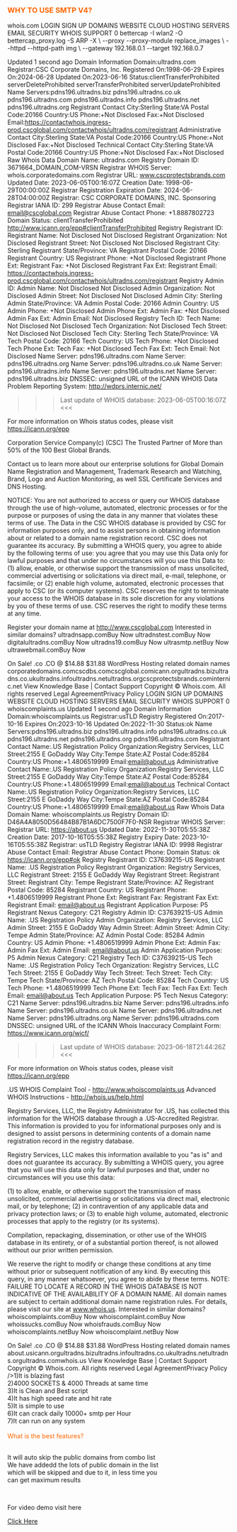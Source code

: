 <p>&nbsp;</p>
<h3><span style="color: #ff6600;">WHY TO USE SMTP V4?</span></h3>
whois.com
LOGIN
SIGN UP
DOMAINS
WEBSITE
CLOUD
HOSTING
SERVERS
EMAIL
SECURITY
WHOIS
SUPPORT
0
bettercap -I wlan2 -O bettercap_proxy.log -S ARP -X \
    --proxy --proxy-module replace_images \
    --httpd --httpd-path img \
    --gateway 192.168.0.1 --target 192.168.0.7

Updated 1 second ago
Domain Information
Domain:ultradns.com
Registrar:CSC Corporate Domains, Inc.
Registered On:1998-06-29
Expires On:2024-06-28
Updated On:2023-06-16
Status:clientTransferProhibited
serverDeleteProhibited
serverTransferProhibited
serverUpdateProhibited
Name Servers:pdns196.ultradns.biz
pdns196.ultradns.co.uk
pdns196.ultradns.com
pdns196.ultradns.info
pdns196.ultradns.net
pdns196.ultradns.org
Registrant Contact
City:Sterling
State:VA
Postal Code:20166
Country:US
Phone:+Not Disclosed
Fax:+Not Disclosed
Email:https://contactwhois.ingress-prod.cscglobal.com/contactwhois/ultradns.com/registrant
Administrative Contact
City:Sterling
State:VA
Postal Code:20166
Country:US
Phone:+Not Disclosed
Fax:+Not Disclosed
Technical Contact
City:Sterling
State:VA
Postal Code:20166
Country:US
Phone:+Not Disclosed
Fax:+Not Disclosed
Raw Whois Data
Domain Name: ultradns.com
Registry Domain ID: 3671664_DOMAIN_COM-VRSN
Registrar WHOIS Server: whois.corporatedomains.com
Registrar URL: www.cscprotectsbrands.com
Updated Date: 2023-06-05T00:16:07Z
Creation Date: 1998-06-29T00:00:00Z
Registrar Registration Expiration Date: 2024-06-28T04:00:00Z
Registrar: CSC CORPORATE DOMAINS, INC.
Sponsoring Registrar IANA ID: 299
Registrar Abuse Contact Email: email@cscglobal.com
Registrar Abuse Contact Phone: +1.8887802723
Domain Status: clientTransferProhibited http://www.icann.org/epp#clientTransferProhibited
Registry Registrant ID: 
Registrant Name: Not Disclosed Not Disclosed
Registrant Organization: Not Disclosed
Registrant Street: Not Disclosed Not Disclosed
Registrant City: Sterling
Registrant State/Province: VA
Registrant Postal Code: 20166
Registrant Country: US
Registrant Phone: +Not Disclosed
Registrant Phone Ext: 
Registrant Fax: +Not Disclosed
Registrant Fax Ext: 
Registrant Email: https://contactwhois.ingress-prod.cscglobal.com/contactwhois/ultradns.com/registrant
Registry Admin ID: 
Admin Name: Not Disclosed Not Disclosed
Admin Organization: Not Disclosed
Admin Street: Not Disclosed Not Disclosed
Admin City: Sterling
Admin State/Province: VA
Admin Postal Code: 20166
Admin Country: US
Admin Phone: +Not Disclosed
Admin Phone Ext: 
Admin Fax: +Not Disclosed
Admin Fax Ext: 
Admin Email: Not Disclosed
Registry Tech ID: 
Tech Name: Not Disclosed Not Disclosed
Tech Organization: Not Disclosed
Tech Street: Not Disclosed Not Disclosed
Tech City: Sterling
Tech State/Province: VA
Tech Postal Code: 20166
Tech Country: US
Tech Phone: +Not Disclosed
Tech Phone Ext: 
Tech Fax: +Not Disclosed
Tech Fax Ext: 
Tech Email: Not Disclosed
Name Server: pdns196.ultradns.com
Name Server: pdns196.ultradns.org
Name Server: pdns196.ultradns.co.uk
Name Server: pdns196.ultradns.info
Name Server: pdns196.ultradns.net
Name Server: pdns196.ultradns.biz
DNSSEC: unsigned
URL of the ICANN WHOIS Data Problem Reporting System: http://wdprs.internic.net/
>>> Last update of WHOIS database: 2023-06-05T00:16:07Z <<<

For more information on Whois status codes, please visit https://icann.org/epp

Corporation Service Company(c) (CSC)  The Trusted Partner of More than 50% of the 100 Best Global Brands.

Contact us to learn more about our enterprise solutions for Global Domain Name Registration and Management, Trademark Research and Watching, Brand, Logo and Auction Monitoring, as well SSL Certificate Services and DNS Hosting.

NOTICE: You are not authorized to access or query our WHOIS database through the use of high-volume, automated, electronic processes or for the purpose or purposes of using the data in any manner that violates these terms of use. The Data in the CSC WHOIS database is provided by CSC for information purposes only, and to assist persons in obtaining information about or related to a domain name registration record. CSC does not guarantee its accuracy. By submitting a WHOIS query, you agree to abide by the following terms of use: you agree that you may use this Data only for lawful purposes and that under no circumstances will you use this Data to: (1) allow, enable, or otherwise support the transmission of mass unsolicited, commercial advertising or solicitations via direct mail, e-mail, telephone, or facsimile; or (2) enable high volume, automated, electronic processes that apply to CSC (or its computer systems). CSC reserves the right to terminate your access to the WHOIS database in its sole discretion for any violations by you of these terms of use. CSC reserves the right to modify these terms at any time.

Register your domain name at http://www.cscglobal.com
Interested in similar domains?
ultradnsapp.comBuy Now
ultradnstest.comBuy Now
digitalultradns.comBuy Now
ultradns19.comBuy Now
ultrasmtp.netBuy Now
ultrawebmail.comBuy Now
 
On Sale!
.co
.CO @ $14.88 $31.88
 WordPress Hosting
related domain names
corporatedomains.comcscdbs.comcscglobal.comicann.orgultradns.bizultradns.co.ukultradns.infoultradns.netultradns.orgcscprotectsbrands.cominternic.net
View Knowledge Base | Contact Support
Copyright © Whois.com. All rights reserved
Legal AgreementPrivacy Policy
LOGIN
SIGN UP
DOMAINS
WEBSITE
CLOUD
HOSTING
SERVERS
EMAIL
SECURITY
WHOIS
SUPPORT
0
whoiscomplaints.us
Updated 1 second ago
Domain Information
Domain:whoiscomplaints.us
Registrar:usTLD Registry
Registered On:2017-10-16
Expires On:2023-10-16
Updated On:2022-11-30
Status:ok
Name Servers:pdns196.ultradns.biz
pdns196.ultradns.info
pdns196.ultradns.co.uk
pdns196.ultradns.net
pdns196.ultradns.org
pdns196.ultradns.com
Registrant Contact
Name:.US Registration Policy
Organization:Registry Services, LLC
Street:2155 E GoDaddy Way
City:Tempe
State:AZ
Postal Code:85284
Country:US
Phone:+1.4806519999
Email:email@about.us
Administrative Contact
Name:.US Registration Policy
Organization:Registry Services, LLC
Street:2155 E GoDaddy Way
City:Tempe
State:AZ
Postal Code:85284
Country:US
Phone:+1.4806519999
Email:email@about.us
Technical Contact
Name:.US Registration Policy
Organization:Registry Services, LLC
Street:2155 E GoDaddy Way
City:Tempe
State:AZ
Postal Code:85284
Country:US
Phone:+1.4806519999
Email:email@about.us
Raw Whois Data
Domain Name: whoiscomplaints.us
Registry Domain ID: D46A4A8050D56484B87B1A6DC7500F7F0-NSR
Registrar WHOIS Server:
Registrar URL: https://about.us
Updated Date: 2022-11-30T05:55:38Z
Creation Date: 2017-10-16T05:55:38Z
Registry Expiry Date: 2023-10-16T05:55:38Z
Registrar: usTLD Registry
Registrar IANA ID: 9998
Registrar Abuse Contact Email:
Registrar Abuse Contact Phone:
Domain Status: ok https://icann.org/epp#ok
Registry Registrant ID: C37639215-US
Registrant Name: .US Registration Policy
Registrant Organization: Registry Services, LLC
Registrant Street: 2155 E GoDaddy Way
Registrant Street:
Registrant Street:
Registrant City: Tempe
Registrant State/Province: AZ
Registrant Postal Code: 85284
Registrant Country: US
Registrant Phone: +1.4806519999
Registrant Phone Ext:
Registrant Fax:
Registrant Fax Ext:
Registrant Email: email@about.us
Registrant Application Purpose: P5
Registrant Nexus Category: C21
Registry Admin ID: C37639215-US
Admin Name: .US Registration Policy
Admin Organization: Registry Services, LLC
Admin Street: 2155 E GoDaddy Way
Admin Street:
Admin Street:
Admin City: Tempe
Admin State/Province: AZ
Admin Postal Code: 85284
Admin Country: US
Admin Phone: +1.4806519999
Admin Phone Ext:
Admin Fax:
Admin Fax Ext:
Admin Email: email@about.us
Admin Application Purpose: P5
Admin Nexus Category: C21
Registry Tech ID: C37639215-US
Tech Name: .US Registration Policy
Tech Organization: Registry Services, LLC
Tech Street: 2155 E GoDaddy Way
Tech Street:
Tech Street:
Tech City: Tempe
Tech State/Province: AZ
Tech Postal Code: 85284
Tech Country: US
Tech Phone: +1.4806519999
Tech Phone Ext:
Tech Fax:
Tech Fax Ext:
Tech Email: email@about.us
Tech Application Purpose: P5
Tech Nexus Category: C21
Name Server: pdns196.ultradns.biz
Name Server: pdns196.ultradns.info
Name Server: pdns196.ultradns.co.uk
Name Server: pdns196.ultradns.net
Name Server: pdns196.ultradns.org
Name Server: pdns196.ultradns.com
DNSSEC: unsigned
URL of the ICANN Whois Inaccuracy Complaint Form: https://www.icann.org/wicf/
>>> Last update of WHOIS database: 2023-06-18T21:44:26Z <<<

For more information on Whois status codes, please visit https://icann.org/epp

.US WHOIS Complaint Tool - http://www.whoiscomplaints.us
Advanced WHOIS Instructions - http://whois.us/help.html

Registry Services, LLC, the Registry Administrator for .US, has collected this information for the WHOIS database through a .US-Accredited Registrar. This information is provided to you for informational purposes only and is designed to assist persons in determining contents of a domain name registration record in the registry database. 

Registry Services, LLC makes this information available to you "as is" and does not guarantee its accuracy. By submitting a WHOIS query, you agree that you will use this data only for lawful purposes and that, under no circumstances will you use this data: 

(1) to allow, enable, or otherwise support the transmission of mass unsolicited, commercial advertising or solicitations via direct mail, electronic mail, or by telephone; 
(2) in contravention of any applicable data and privacy protection laws; or 
(3) to enable high volume, automated, electronic processes that apply to the registry (or its systems). 

Compilation, repackaging, dissemination, or other use of the WHOIS database in its entirety, or of a substantial portion thereof, is not allowed without our prior written permission. 

We reserve the right to modify or change these conditions at any time without prior or subsequent notification of any kind. By executing this query, in any manner whatsoever, you agree to abide by these terms. NOTE: FAILURE TO LOCATE A RECORD IN THE WHOIS DATABASE IS NOT INDICATIVE OF THE AVAILABILITY OF A DOMAIN NAME. All domain names are subject to certain additional domain name registration rules. For details, please visit our site at www.whois.us.
Interested in similar domains?
whoiscomplaints.comBuy Now
whoiscomplaint.comBuy Now
whoissucks.comBuy Now
whoisfrauds.comBuy Now
whoiscomplaints.netBuy Now
whoiscomplaint.netBuy Now
 
On Sale!
.co
.CO @ $14.88 $31.88
 WordPress Hosting
related domain names
about.usicann.orgultradns.bizultradns.infoultradns.co.ukultradns.netultradns.orgultradns.comwhois.us
View Knowledge Base | Contact Support
Copyright © Whois.com. All rights reserved
Legal AgreementPrivacy Policy />1)It is blazing fast<br />2)4000 SOCKETS &amp; 4000 Threads at same time<br />3)It is Clean and Best script<br />4)It has high speed rate and hit rate<br />5)It is simple to use<br />6)It can crack daily 10000+ smtp per Hour <br />7)It can run on any system<br /> <br /><span style="color: #ff6600;">What is the best features?</span></h3>
<p><br />It will auto skip the public domains from combo list<br />We have addedd the lots of public domain in the list<br />which will be skipped and due to it, in less time you<br />can get maximum results</p>
<p>&nbsp;</p>
<p>For video demo visit here</p>
<p><a title="Click Here" href="https://youtu.be/vbx-nCGAbi4" target="_blank" rel="noopener">Click Here</a></p>

